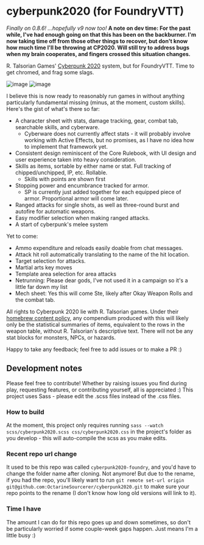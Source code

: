 # cyberpunk2020 (for FoundryVTT)
*Finally on 0.8.6! ...hopefully v9 now too!*
**A note on dev time: For the past while, I've had enough going on that this has been on the backburner. I'm now taking time off from those other things to recover, but don't know how much time I'll be throwing at CP2020. Will still try to address bugs when my brain cooperates, and fingers crossed this situation changes.**

R. Talsorian Games' [Cyberpunk 2020](https://talsorianstore.com/products/cyberpunk-2020) system, but for FoundryVTT. Time to get chromed, and frag some slags.

![image](https://user-images.githubusercontent.com/6842867/115111007-0f80f900-9f76-11eb-8b42-7f6b6682a6a3.png) ![image](https://user-images.githubusercontent.com/6842867/115111021-26bfe680-9f76-11eb-93ee-7cf42d44190f.png)

I believe this is now ready to reasonably run games in without anything particularly fundamental missing (minus, at the moment, custom skills).
Here's the gist of what's there so far:

* A character sheet with stats, damage tracking, gear, combat tab, searchable skills, and cyberware.
  * Cyberware does not currently affect stats - it will probably involve working with Active Effects, but no promises, as I have no idea how to implement that framework yet.
* Consistent design reminiscent of the Core Rulebook, with UI design and user experience taken into heavy consideration.
* Skills as items, sortable by either name or stat. Full tracking of chipped/unchipped, IP, etc. Rollable.
  * Skills with points are shown first
* Stopping power and encumbrance tracked for armor.
  * SP is currently just added together for each equipped piece of armor. Proportional armor will come later.
* Ranged attacks for single shots, as well as three-round burst and autofire for automatic weapons.
* Easy modifier selection when making ranged attacks.
* A start of cyberpunk's melee system

Yet to come:
* Ammo expenditure and reloads easily doable from chat messages.
* Attack hit roll automatically translating to the name of the hit location.
* Target selection for attacks.
* Martial arts key moves
* Template area selection for area attacks
* Netrunning: Please dear gods, I've not used it in a campaign so it's a little far down my list
* Mech sheet: Yes this will come Ste, likely after Okay Weapon Rolls and the combat tab.

All rights to Cyberpunk 2020 lie with R. Talsorian games. Under their [homebrew content policy](https://rtalsoriangames.com/homebrew-content-policy/), any compendium produced with this will likely only be the statistical summaries of items, equivalent to the rows in the weapon table, without R. Talsorian's descriptive text. There will not be any stat blocks for monsters, NPCs, or hazards.

Happy to take any feedback; feel free to add issues or to make a PR :)

## Development notes
Please feel free to contribute! Whether by raising issues you find during play, requesting features, or contributing yourself, all is appreciated :) 
This project uses Sass - please edit the .scss files instead of the .css files.

### How to build
At the moment, this project only requires running `sass --watch scss/cyberpunk2020.scss css/cyberpunk2020.css` in the project's folder as you develop - this will auto-compile the scss as you make edits.

### Recent repo url change
It used to be this repo was called `cyberpunk2020-foundry`, and you'd have to change the folder name after cloning. Not anymore! But due to the rename, if you had the repo, you'll likely want to run `git remote set-url origin git@github.com:OctarineSourcerer/cyberpunk2020.git` to make sure your repo points to the rename (I don't know how long old versions will link to it).

### Time I have
The amount I can do for this repo goes up and down sometimes, so don't be particularly worried if some couple-week gaps happen. Just means I'm a little busy :)
